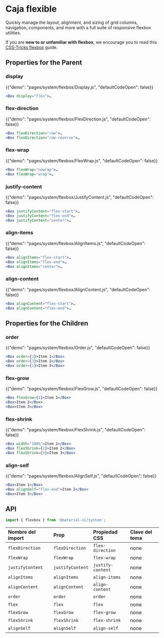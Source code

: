 # Caja flexible

<p class="description">Quickly manage the layout, alignment, and sizing of grid columns, navigation, components, and more with a full suite of responsive flexbox utilities.</p>

If you are **new to or unfamiliar with flexbox**, we encourage you to read this [CSS-Tricks flexbox](https://css-tricks.com/snippets/css/a-guide-to-flexbox/) guide.

## Properties for the Parent

### display

{{"demo": "pages/system/flexbox/Display.js", "defaultCodeOpen": false}}

```jsx
<Box display="flex">…
```

### flex-direction

{{"demo": "pages/system/flexbox/FlexDirection.js", "defaultCodeOpen": false}}

```jsx
<Box flexDirection="row">…
<Box flexDirection="row-reverse">…
```

### flex-wrap

{{"demo": "pages/system/flexbox/FlexWrap.js", "defaultCodeOpen": false}}

```jsx
<Box flexWrap="nowrap">…
<Box flexWrap="wrap">…
```

### justify-content

{{"demo": "pages/system/flexbox/JustifyContent.js", "defaultCodeOpen": false}}

```jsx
<Box justifyContent="flex-start">…
<Box justifyContent="flex-end">…
<Box justifyContent="center">…
```

### align-items

{{"demo": "pages/system/flexbox/AlignItems.js", "defaultCodeOpen": false}}

```jsx
<Box alignItems="flex-start">…
<Box alignItems="flex-end">…
<Box alignItems="center">…
```

### align-content

{{"demo": "pages/system/flexbox/AlignContent.js", "defaultCodeOpen": false}}

```jsx
<Box alignContent="flex-start">…
<Box alignContent="flex-end">…
```

## Properties for the Children

### order

{{"demo": "pages/system/flexbox/Order.js", "defaultCodeOpen": false}}

```jsx
<Box order={2}>Item 1</Box>
<Box order={3}>Item 2</Box>
<Box order={1}>Item 3</Box>
```

### flex-grow

{{"demo": "pages/system/flexbox/FlexGrow.js", "defaultCodeOpen": false}}

```jsx
<Box flexGrow={1}>Item 1</Box>
<Box>Item 2</Box>
<Box>Item 3</Box>
```

### flex-shrink

{{"demo": "pages/system/flexbox/FlexShrink.js", "defaultCodeOpen": false}}

```jsx
<Box width="100%">Item 1</Box>
<Box flexShrink={1}>Item 2</Box>
<Box flexShrink={0}>Item 3</Box>
```

### align-self

{{"demo": "pages/system/flexbox/AlignSelf.js", "defaultCodeOpen": false}}

```jsx
<Box>Item 1</Box>
<Box alignSelf="flex-end">Item 2</Box>
<Box>Item 3</Box>
```

## API

```js
import { flexbox } from '@material-ui/system';
```

| Nombre del import | Prop             | Propiedad CSS     | Clave del tema |
|:----------------- |:---------------- |:----------------- |:-------------- |
| `flexDirection`   | `flexDirection`  | `flex-direction`  | none           |
| `flexWrap`        | `flexWrap`       | `flex-wrap`       | none           |
| `justifyContent`  | `justifyContent` | `justify-content` | none           |
| `alignItems`      | `alignItems`     | `align-items`     | none           |
| `alignContent`    | `alignContent`   | `align-content`   | none           |
| `order`           | `order`          | `order`           | none           |
| `flex`            | `flex`           | `flex`            | none           |
| `flexGrow`        | `flexGrow`       | `flex-grow`       | none           |
| `flexShrink`      | `flexShrink`     | `flex-shrink`     | none           |
| `alignSelf`       | `alignSelf`      | `align-self`      | none           |